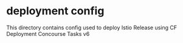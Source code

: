 # deployment config

This directory contains config used to deploy Istio Release using CF Deployment Concourse Tasks v6
